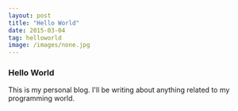 ```yaml
---
layout: post
title: "Hello World"
date: 2015-03-04
tag: helloworld
image: /images/none.jpg
---
```

### Hello World
This is my personal blog. I'll be writing about anything related to my programming world.
